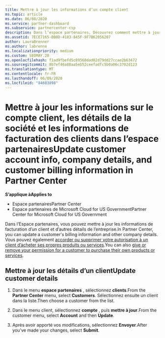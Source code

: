 ```yaml
---
title: Mettre à jour les informations d’un compte client
ms.topic: article
ms.date: 06/08/2020
ms.service: partner-dashboard
ms.subservice: partnercenter-csp
description: Dans l’espace partenaires, Découvrez comment mettre à jour les informations de facturation d’un client ou comment mettre à jour les détails de la société.
ms.assetid: 7ECE7165-0B0D-4183-845F-9F7B62056207
author: LauraBrenner
ms.author: labrenne
ms.localizationpriority: medium
ms.custom: SEOMAY.20
ms.openlocfilehash: f1ad9fbefd5c89568dad02d79dd27ccae2b63472
ms.sourcegitcommit: 8b7ef46a88aa5eb52ceefadfc5b0a06c3702d123
ms.translationtype: MT
ms.contentlocale: fr-FR
ms.lasthandoff: 06/09/2020
ms.locfileid: "84603898"
---
```

# <a name="update-customer-account-info-company-details-and-customer-billing-information-in-partner-center"></a><span data-ttu-id="35bcb-103">Mettre à jour les informations sur le compte client, les détails de la société et les informations de facturation des clients dans l’espace partenaires</span><span class="sxs-lookup"><span data-stu-id="35bcb-103">Update customer account info, company details, and customer billing information in Partner Center</span></span>

<span data-ttu-id="35bcb-104">**S’applique à**</span><span class="sxs-lookup"><span data-stu-id="35bcb-104">**Applies to**</span></span>

- <span data-ttu-id="35bcb-105">Espace partenaires</span><span class="sxs-lookup"><span data-stu-id="35bcb-105">Partner Center</span></span>
- <span data-ttu-id="35bcb-106">Espace partenaires de Microsoft Cloud for US Government</span><span class="sxs-lookup"><span data-stu-id="35bcb-106">Partner Center for Microsoft Cloud for US Government</span></span>

<span data-ttu-id="35bcb-107">Dans l’Espace partenaires, vous pouvez mettre à jour les informations de facturation d’un client et d’autres détails de l’entreprise.</span><span class="sxs-lookup"><span data-stu-id="35bcb-107">In Partner Center, you can update a customer's billing information and other company details.</span></span> <span data-ttu-id="35bcb-108">Vous pouvez également [accorder ou supprimer votre autorisation à un client d’acheter ses propres produits ou services](give-customers-permission.md).</span><span class="sxs-lookup"><span data-stu-id="35bcb-108">You can also [give or remove your permission for a customer to purchase their own products or services](give-customers-permission.md).</span></span>

## <a name="update-customer-details"></a><span data-ttu-id="35bcb-109">Mettre à jour les détails d’un client</span><span class="sxs-lookup"><span data-stu-id="35bcb-109">Update customer details</span></span>

1. <span data-ttu-id="35bcb-110">Dans le menu **espace partenaires** , sélectionnez **clients**.</span><span class="sxs-lookup"><span data-stu-id="35bcb-110">From the **Partner Center** menu, select **Customers**.</span></span> <span data-ttu-id="35bcb-111">Sélectionnez ensuite un client dans la liste.</span><span class="sxs-lookup"><span data-stu-id="35bcb-111">Then choose a customer from the list.</span></span>

2. <span data-ttu-id="35bcb-112">Dans le menu client, sélectionnez **compte** , puis **mettre à jour**.</span><span class="sxs-lookup"><span data-stu-id="35bcb-112">From the customer menu, select **Account** and then **Update**.</span></span>

3. <span data-ttu-id="35bcb-113">Après avoir apporté vos modifications, sélectionnez **Envoyer**.</span><span class="sxs-lookup"><span data-stu-id="35bcb-113">After you've made your changes, select **Submit**.</span></span>
